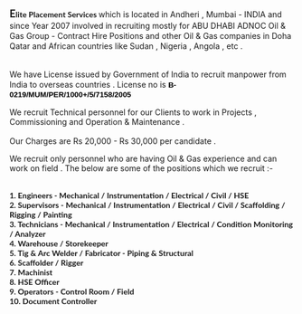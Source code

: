<html>
<div class="tyJCtd mGzaTb baZpAe"><p dir="ltr" class="CDt4Ke zfr3Q" style="line-height: 1.284;"><span style="font-family: 'Lato'; font-size: 14pt; vertical-align: baseline;"><strong>E</strong></span><span style="font-family: 'Lato';"><strong>lite Placement Services </strong></span> which is located in Andheri , Mumbai - INDIA and since Year 2007  involved in recruiting mostly for ABU DHABI ADNOC Oil &amp; Gas Group - Contract Hire Positions and other Oil &amp; Gas companies in Doha Qatar and African countries like Sudan , Nigeria ,  Angola , etc . </p><p dir="ltr" class="CDt4Ke zfr3Q" style="background-color: transparent; border-bottom: none; border-left: none; border-right: none; border-top: none; line-height: 1.284; margin-bottom: 0; margin-top: 0; padding-bottom: 0; padding-left: 0; padding-right: 0; padding-top: 0;"><br></p><p dir="ltr" class="CDt4Ke zfr3Q" style="background-color: transparent; border-bottom: none; border-left: none; border-right: none; border-top: none; line-height: 1.284; margin-bottom: 0; margin-top: 0; padding-bottom: 0; padding-left: 0; padding-right: 0; padding-top: 0;">We have License issued by Government of India to recruit manpower from India to overseas countries . License no is <span style="color: #000000; font-family: 'Arial'; font-size: 10pt; vertical-align: baseline;"><strong>B-0219/MUM/PER/1000+/5/7158/2005 </strong></span><span style="color: #000000; font-family: 'Arial'; font-weight: normal;"> </span></p><p dir="ltr" class="CDt4Ke zfr3Q">We recruit Technical personnel for our Clients to work in Projects , Commissioning and Operation &amp; Maintenance .<br> <br>Our Charges are Rs 20,000 - Rs 30,000 per candidate . </p><p dir="ltr" class="CDt4Ke zfr3Q">We recruit only personnel who are having Oil &amp; Gas experience and can work on field . The below are some of the positions which we recruit :-</p><p dir="ltr" class="CDt4Ke zfr3Q"> <br><span style="font-family: 'Lato';"><strong>1. Engineers - Mechanical / Instrumentation / Electrical / Civil / HSE <br>2. Supervisors </strong></span><span style="font-family: 'Lato'; font-variant: normal;"><strong> - Mechanical / Instrumentation / Electrical / Civil / Scaffolding  / Rigging  /  Painting <br>3. Technicians - Mechanical / Instrumentation / Electrical / Condition Monitoring / Analyzer </strong></span><span style="font-family: 'Lato';"><br><strong>4. Warehouse / Storekeeper  <br>5.  Tig &amp; Arc Welder / Fabricator - Piping &amp; Structural  <br>6. Scaffolder / Rigger <br>7. Machinist <br>8. HSE Officer <br>9. Operators - Control Room / Field <br>10. Document Controller </strong></span></p><p dir="ltr" class="CDt4Ke zfr3Q"><br></p><p dir="ltr" class="CDt4Ke zfr3Q"><br></p></div>
<html>
